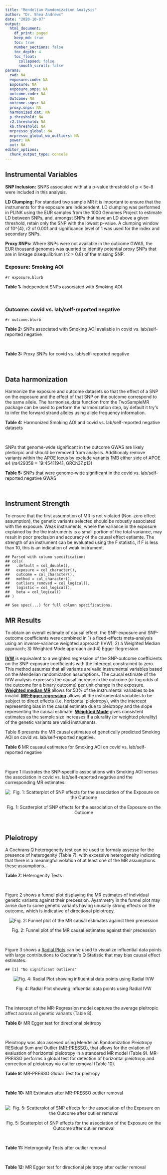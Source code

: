 ```yaml
---
title: "Mendelian Randomization Analysis"
author: "Dr. Shea Andrews"
date: "2020-10-07"
output:
  html_document:
    df_print: paged
    keep_md: true
    toc: true
    number_sections: false
    toc_depth: 4
    toc_float:
      collapsed: false
      smooth_scroll: false
params:
  rwd: NA
  exposure.code: NA
  Exposure: NA
  exposure.snps: NA
  outcome.code: NA
  Outcome: NA
  outcome.snps: NA
  proxy.snps: NA
  harmonized.dat: NA
  p.threshold: NA
  r2.threshold: NA
  kb.threshold: NA
  mrpresso_global: NA
  mrpresso_global_wo_outliers: NA
  power: NA
  out: NA
editor_options:
  chunk_output_type: console
---
```







## Instrumental Variables
**SNP Inclusion:** SNPS associated with at a p-value threshold of p < 5e-8 were included in this analysis.
<br>

**LD Clumping:** For standard two sample MR it is important to ensure that the instruments for the exposure are independent. LD clumping was performed in PLINK using the EUR samples from the 1000 Genomes Project to estimate LD between SNPs, and, amongst SNPs that have an LD above a given threshold, retain only the SNP with the lowest p-value. A clumping window of 10^{4}, r2 of 0.001 and significance level of 1 was used for the index and secondary SNPs.
<br>

**Proxy SNPs:** Where SNPs were not available in the outcome GWAS, the EUR thousand genomes was queried to identify potential proxy SNPs that are in linkage disequilibrium (r2 > 0.8) of the missing SNP.
<br>

### Exposure: Smoking AOI
`#r exposure.blurb`
<br>

**Table 1:** Independent SNPs associated with Smoking AOI
<div data-pagedtable="false">
  <script data-pagedtable-source type="application/json">
{"columns":[{"label":["SNP"],"name":[1],"type":["chr"],"align":["left"]},{"label":["CHROM"],"name":[2],"type":["dbl"],"align":["right"]},{"label":["POS"],"name":[3],"type":["dbl"],"align":["right"]},{"label":["REF"],"name":[4],"type":["chr"],"align":["left"]},{"label":["ALT"],"name":[5],"type":["chr"],"align":["left"]},{"label":["AF"],"name":[6],"type":["dbl"],"align":["right"]},{"label":["BETA"],"name":[7],"type":["dbl"],"align":["right"]},{"label":["SE"],"name":[8],"type":["dbl"],"align":["right"]},{"label":["Z"],"name":[9],"type":["dbl"],"align":["right"]},{"label":["P"],"name":[10],"type":["dbl"],"align":["right"]},{"label":["N"],"name":[11],"type":["dbl"],"align":["right"]},{"label":["TRAIT"],"name":[12],"type":["chr"],"align":["left"]}],"data":[{"1":"rs7599208","2":"2","3":"63622470","4":"C","5":"T","6":"0.5580","7":"-0.0208","8":"0.00305","9":"-6.819672","10":"1.71e-12","11":"262990","12":"smkaoi"},{"1":"rs3768886","2":"2","3":"225450161","4":"G","5":"C","6":"0.3280","7":"0.0178","8":"0.00320","9":"5.562500","10":"7.37e-09","11":"262990","12":"smkaoi"},{"1":"rs11915747","2":"3","3":"85699040","4":"C","5":"G","6":"0.3540","7":"0.0227","8":"0.00314","9":"7.229299","10":"3.83e-13","11":"262990","12":"smkaoi"},{"1":"rs624833","2":"4","3":"2881256","4":"T","5":"G","6":"0.3090","7":"0.0187","8":"0.00325","9":"5.753846","10":"8.61e-09","11":"262990","12":"smkaoi"},{"1":"rs11780471","2":"8","3":"27344719","4":"G","5":"A","6":"0.0644","7":"0.0415","8":"0.00642","9":"6.464174","10":"7.00e-11","11":"262990","12":"smkaoi"},{"1":"rs140485736","2":"15","3":"75360268","4":"G","5":"A","6":"0.0131","7":"0.0816","8":"0.01460","9":"5.589041","10":"1.41e-08","11":"262990","12":"smkaoi"},{"1":"rs319748","2":"17","3":"31554533","4":"G","5":"A","6":"0.7110","7":"-0.0190","8":"0.00337","9":"-5.637982","10":"3.08e-08","11":"262990","12":"smkaoi"}],"options":{"columns":{"min":{},"max":[10]},"rows":{"min":[10],"max":[10]},"pages":{}}}
  </script>
</div>
<br>

### Outcome: covid vs. lab/self-reported negative
`#r outcome.blurb`
<br>

**Table 2:** SNPs associated with Smoking AOI avaliable in covid vs. lab/self-reported negative
<div data-pagedtable="false">
  <script data-pagedtable-source type="application/json">
{"columns":[{"label":["SNP"],"name":[1],"type":["chr"],"align":["left"]},{"label":["CHROM"],"name":[2],"type":["dbl"],"align":["right"]},{"label":["POS"],"name":[3],"type":["dbl"],"align":["right"]},{"label":["REF"],"name":[4],"type":["chr"],"align":["left"]},{"label":["ALT"],"name":[5],"type":["chr"],"align":["left"]},{"label":["AF"],"name":[6],"type":["dbl"],"align":["right"]},{"label":["BETA"],"name":[7],"type":["dbl"],"align":["right"]},{"label":["SE"],"name":[8],"type":["dbl"],"align":["right"]},{"label":["Z"],"name":[9],"type":["dbl"],"align":["right"]},{"label":["P"],"name":[10],"type":["dbl"],"align":["right"]},{"label":["N"],"name":[11],"type":["dbl"],"align":["right"]},{"label":["TRAIT"],"name":[12],"type":["chr"],"align":["left"]}],"data":[{"1":"rs7599208","2":"2","3":"63622470","4":"C","5":"T","6":"0.5518","7":"0.0290170","8":"0.015725","9":"1.8452782","10":"0.06499","11":"127637","12":"covid_vs._lab/self-reported_negative"},{"1":"rs3768886","2":"2","3":"225450161","4":"G","5":"C","6":"0.3295","7":"-0.0108370","8":"0.019022","9":"-0.5697088","10":"0.56890","11":"101675","12":"covid_vs._lab/self-reported_negative"},{"1":"rs11915747","2":"3","3":"85699040","4":"C","5":"G","6":"0.3736","7":"0.0108890","8":"0.016294","9":"0.6682828","10":"0.50390","11":"127637","12":"covid_vs._lab/self-reported_negative"},{"1":"rs624833","2":"4","3":"2881256","4":"T","5":"G","6":"0.3334","7":"-0.0083224","8":"0.016893","9":"-0.4926538","10":"0.62220","11":"127275","12":"covid_vs._lab/self-reported_negative"},{"1":"rs11780471","2":"8","3":"27344719","4":"G","5":"A","6":"0.1159","7":"0.0514780","8":"0.034604","9":"1.4876315","10":"0.13680","11":"127267","12":"covid_vs._lab/self-reported_negative"},{"1":"rs140485736","2":"15","3":"75360268","4":"G","5":"A","6":"0.1132","7":"0.0313770","8":"0.084904","9":"0.3695586","10":"0.71170","11":"85894","12":"covid_vs._lab/self-reported_negative"},{"1":"rs319748","2":"17","3":"31554533","4":"G","5":"A","6":"0.6553","7":"-0.0130630","8":"0.020388","9":"-0.6407200","10":"0.52170","11":"90861","12":"covid_vs._lab/self-reported_negative"}],"options":{"columns":{"min":{},"max":[10]},"rows":{"min":[10],"max":[10]},"pages":{}}}
  </script>
</div>
<br>

**Table 3:** Proxy SNPs for covid vs. lab/self-reported negative
<div data-pagedtable="false">
  <script data-pagedtable-source type="application/json">
{"columns":[{"label":["proxy.outcome"],"name":[1],"type":["lgl"],"align":["right"]},{"label":["target_snp"],"name":[2],"type":["lgl"],"align":["right"]},{"label":["proxy_snp"],"name":[3],"type":["lgl"],"align":["right"]},{"label":["ld.r2"],"name":[4],"type":["lgl"],"align":["right"]},{"label":["Dprime"],"name":[5],"type":["lgl"],"align":["right"]},{"label":["ref.proxy"],"name":[6],"type":["lgl"],"align":["right"]},{"label":["alt.proxy"],"name":[7],"type":["lgl"],"align":["right"]},{"label":["CHROM"],"name":[8],"type":["lgl"],"align":["right"]},{"label":["POS"],"name":[9],"type":["lgl"],"align":["right"]},{"label":["ALT.proxy"],"name":[10],"type":["lgl"],"align":["right"]},{"label":["REF.proxy"],"name":[11],"type":["lgl"],"align":["right"]},{"label":["AF"],"name":[12],"type":["lgl"],"align":["right"]},{"label":["BETA"],"name":[13],"type":["lgl"],"align":["right"]},{"label":["SE"],"name":[14],"type":["lgl"],"align":["right"]},{"label":["P"],"name":[15],"type":["lgl"],"align":["right"]},{"label":["N"],"name":[16],"type":["lgl"],"align":["right"]},{"label":["ref"],"name":[17],"type":["lgl"],"align":["right"]},{"label":["alt"],"name":[18],"type":["lgl"],"align":["right"]},{"label":["ALT"],"name":[19],"type":["lgl"],"align":["right"]},{"label":["REF"],"name":[20],"type":["lgl"],"align":["right"]},{"label":["PHASE"],"name":[21],"type":["lgl"],"align":["right"]}],"data":[{"1":"NA","2":"NA","3":"NA","4":"NA","5":"NA","6":"NA","7":"NA","8":"NA","9":"NA","10":"NA","11":"NA","12":"NA","13":"NA","14":"NA","15":"NA","16":"NA","17":"NA","18":"NA","19":"NA","20":"NA","21":"NA"}],"options":{"columns":{"min":{},"max":[10]},"rows":{"min":[10],"max":[10]},"pages":{}}}
  </script>
</div>
<br>

## Data harmonization
Harmonize the exposure and outcome datasets so that the effect of a SNP on the exposure and the effect of that SNP on the outcome correspond to the same allele. The harmonise_data function from the TwoSampleMR package can be used to perform the harmonization step, by default it try's to infer the forward strand alleles using allele frequency information.
<br>

**Table 4:** Harmonized Smoking AOI and covid vs. lab/self-reported negative datasets
<div data-pagedtable="false">
  <script data-pagedtable-source type="application/json">
{"columns":[{"label":["SNP"],"name":[1],"type":["chr"],"align":["left"]},{"label":["effect_allele.exposure"],"name":[2],"type":["chr"],"align":["left"]},{"label":["other_allele.exposure"],"name":[3],"type":["chr"],"align":["left"]},{"label":["effect_allele.outcome"],"name":[4],"type":["chr"],"align":["left"]},{"label":["other_allele.outcome"],"name":[5],"type":["chr"],"align":["left"]},{"label":["beta.exposure"],"name":[6],"type":["dbl"],"align":["right"]},{"label":["beta.outcome"],"name":[7],"type":["dbl"],"align":["right"]},{"label":["eaf.exposure"],"name":[8],"type":["dbl"],"align":["right"]},{"label":["eaf.outcome"],"name":[9],"type":["dbl"],"align":["right"]},{"label":["remove"],"name":[10],"type":["lgl"],"align":["right"]},{"label":["palindromic"],"name":[11],"type":["lgl"],"align":["right"]},{"label":["ambiguous"],"name":[12],"type":["lgl"],"align":["right"]},{"label":["id.outcome"],"name":[13],"type":["chr"],"align":["left"]},{"label":["chr.outcome"],"name":[14],"type":["dbl"],"align":["right"]},{"label":["pos.outcome"],"name":[15],"type":["dbl"],"align":["right"]},{"label":["se.outcome"],"name":[16],"type":["dbl"],"align":["right"]},{"label":["z.outcome"],"name":[17],"type":["dbl"],"align":["right"]},{"label":["pval.outcome"],"name":[18],"type":["dbl"],"align":["right"]},{"label":["samplesize.outcome"],"name":[19],"type":["dbl"],"align":["right"]},{"label":["outcome"],"name":[20],"type":["chr"],"align":["left"]},{"label":["mr_keep.outcome"],"name":[21],"type":["lgl"],"align":["right"]},{"label":["pval_origin.outcome"],"name":[22],"type":["chr"],"align":["left"]},{"label":["chr.exposure"],"name":[23],"type":["dbl"],"align":["right"]},{"label":["pos.exposure"],"name":[24],"type":["dbl"],"align":["right"]},{"label":["se.exposure"],"name":[25],"type":["dbl"],"align":["right"]},{"label":["z.exposure"],"name":[26],"type":["dbl"],"align":["right"]},{"label":["pval.exposure"],"name":[27],"type":["dbl"],"align":["right"]},{"label":["samplesize.exposure"],"name":[28],"type":["dbl"],"align":["right"]},{"label":["exposure"],"name":[29],"type":["chr"],"align":["left"]},{"label":["mr_keep.exposure"],"name":[30],"type":["lgl"],"align":["right"]},{"label":["pval_origin.exposure"],"name":[31],"type":["chr"],"align":["left"]},{"label":["id.exposure"],"name":[32],"type":["chr"],"align":["left"]},{"label":["action"],"name":[33],"type":["dbl"],"align":["right"]},{"label":["mr_keep"],"name":[34],"type":["lgl"],"align":["right"]},{"label":["pt"],"name":[35],"type":["dbl"],"align":["right"]},{"label":["pleitropy_keep"],"name":[36],"type":["lgl"],"align":["right"]},{"label":["mrpresso_RSSobs"],"name":[37],"type":["lgl"],"align":["right"]},{"label":["mrpresso_pval"],"name":[38],"type":["lgl"],"align":["right"]},{"label":["mrpresso_keep"],"name":[39],"type":["lgl"],"align":["right"]}],"data":[{"1":"rs11780471","2":"A","3":"G","4":"A","5":"G","6":"0.0415","7":"0.0514780","8":"0.0644","9":"0.1159","10":"FALSE","11":"FALSE","12":"FALSE","13":"OvPpv4","14":"8","15":"27344719","16":"0.034604","17":"1.4876315","18":"0.13680","19":"127267","20":"covidhgi2020anaC1v3","21":"TRUE","22":"reported","23":"8","24":"27344719","25":"0.00642","26":"6.464174","27":"7.00e-11","28":"262990","29":"Liu2019smkaoi","30":"TRUE","31":"reported","32":"rTKKds","33":"2","34":"TRUE","35":"5e-08","36":"TRUE","37":"NA","38":"NA","39":"TRUE"},{"1":"rs11915747","2":"G","3":"C","4":"G","5":"C","6":"0.0227","7":"0.0108890","8":"0.3540","9":"0.3736","10":"FALSE","11":"TRUE","12":"FALSE","13":"OvPpv4","14":"3","15":"85699040","16":"0.016294","17":"0.6682828","18":"0.50390","19":"127637","20":"covidhgi2020anaC1v3","21":"TRUE","22":"reported","23":"3","24":"85699040","25":"0.00314","26":"7.229299","27":"3.83e-13","28":"262990","29":"Liu2019smkaoi","30":"TRUE","31":"reported","32":"rTKKds","33":"2","34":"TRUE","35":"5e-08","36":"TRUE","37":"NA","38":"NA","39":"TRUE"},{"1":"rs140485736","2":"A","3":"G","4":"A","5":"G","6":"0.0816","7":"0.0313770","8":"0.0131","9":"0.1132","10":"FALSE","11":"FALSE","12":"FALSE","13":"OvPpv4","14":"15","15":"75360268","16":"0.084904","17":"0.3695586","18":"0.71170","19":"85894","20":"covidhgi2020anaC1v3","21":"TRUE","22":"reported","23":"15","24":"75360268","25":"0.01460","26":"5.589041","27":"1.41e-08","28":"262990","29":"Liu2019smkaoi","30":"TRUE","31":"reported","32":"rTKKds","33":"2","34":"TRUE","35":"5e-08","36":"TRUE","37":"NA","38":"NA","39":"TRUE"},{"1":"rs319748","2":"A","3":"G","4":"A","5":"G","6":"-0.0190","7":"-0.0130630","8":"0.7110","9":"0.6553","10":"FALSE","11":"FALSE","12":"FALSE","13":"OvPpv4","14":"17","15":"31554533","16":"0.020388","17":"-0.6407200","18":"0.52170","19":"90861","20":"covidhgi2020anaC1v3","21":"TRUE","22":"reported","23":"17","24":"31554533","25":"0.00337","26":"-5.637982","27":"3.08e-08","28":"262990","29":"Liu2019smkaoi","30":"TRUE","31":"reported","32":"rTKKds","33":"2","34":"TRUE","35":"5e-08","36":"TRUE","37":"NA","38":"NA","39":"TRUE"},{"1":"rs3768886","2":"C","3":"G","4":"C","5":"G","6":"0.0178","7":"-0.0108370","8":"0.3280","9":"0.3295","10":"FALSE","11":"TRUE","12":"FALSE","13":"OvPpv4","14":"2","15":"225450161","16":"0.019022","17":"-0.5697088","18":"0.56890","19":"101675","20":"covidhgi2020anaC1v3","21":"TRUE","22":"reported","23":"2","24":"225450161","25":"0.00320","26":"5.562500","27":"7.37e-09","28":"262990","29":"Liu2019smkaoi","30":"TRUE","31":"reported","32":"rTKKds","33":"2","34":"TRUE","35":"5e-08","36":"TRUE","37":"NA","38":"NA","39":"TRUE"},{"1":"rs624833","2":"G","3":"T","4":"G","5":"T","6":"0.0187","7":"-0.0083224","8":"0.3090","9":"0.3334","10":"FALSE","11":"FALSE","12":"FALSE","13":"OvPpv4","14":"4","15":"2881256","16":"0.016893","17":"-0.4926538","18":"0.62220","19":"127275","20":"covidhgi2020anaC1v3","21":"TRUE","22":"reported","23":"4","24":"2881256","25":"0.00325","26":"5.753846","27":"8.61e-09","28":"262990","29":"Liu2019smkaoi","30":"TRUE","31":"reported","32":"rTKKds","33":"2","34":"TRUE","35":"5e-08","36":"TRUE","37":"NA","38":"NA","39":"TRUE"},{"1":"rs7599208","2":"T","3":"C","4":"T","5":"C","6":"-0.0208","7":"0.0290170","8":"0.5580","9":"0.5518","10":"FALSE","11":"FALSE","12":"FALSE","13":"OvPpv4","14":"2","15":"63622470","16":"0.015725","17":"1.8452782","18":"0.06499","19":"127637","20":"covidhgi2020anaC1v3","21":"TRUE","22":"reported","23":"2","24":"63622470","25":"0.00305","26":"-6.819672","27":"1.71e-12","28":"262990","29":"Liu2019smkaoi","30":"TRUE","31":"reported","32":"rTKKds","33":"2","34":"TRUE","35":"5e-08","36":"TRUE","37":"NA","38":"NA","39":"TRUE"}],"options":{"columns":{"min":{},"max":[10]},"rows":{"min":[10],"max":[10]},"pages":{}}}
  </script>
</div>
<br>

SNPs that genome-wide significant in the outcome GWAS are likely pleitorpic and should be removed from analysis. Additionaly remove variants within the APOE locus by exclude variants 1MB either side of APOE e4 (rs429358 = 19:45411941, GRCh37.p13)
<br>


**Table 5:** SNPs that were genome-wide significant in the covid vs. lab/self-reported negative GWAS
<div data-pagedtable="false">
  <script data-pagedtable-source type="application/json">
{"columns":[{"label":["SNP"],"name":[1],"type":["chr"],"align":["left"]},{"label":["chr.outcome"],"name":[2],"type":["dbl"],"align":["right"]},{"label":["pos.outcome"],"name":[3],"type":["dbl"],"align":["right"]},{"label":["pval.exposure"],"name":[4],"type":["dbl"],"align":["right"]},{"label":["pval.outcome"],"name":[5],"type":["dbl"],"align":["right"]}],"data":[],"options":{"columns":{"min":{},"max":[10]},"rows":{"min":[10],"max":[10]},"pages":{}}}
  </script>
</div>
<br>


## Instrument Strength
To ensure that the first assumption of MR is not violated (Non-zero effect assumption), the genetic variants selected should be robustly associated with the exposure. Weak instruments, where the variance in the exposure explained by the the instruments is a small portion of the total variance, may result in poor precission and accuracy of the causal effect estiamte. The strength of an instrument can be evaluated using the F statistic, if F is less than 10, this is an indication of weak instrument.


```
## Parsed with column specification:
## cols(
##   .default = col_double(),
##   exposure = col_character(),
##   outcome = col_character(),
##   method = col_character(),
##   outliers_removed = col_logical(),
##   logistic = col_logical(),
##   beta = col_logical()
## )
```

```
## See spec(...) for full column specifications.
```

<div data-pagedtable="false">
  <script data-pagedtable-source type="application/json">
{"columns":[{"label":["outliers_removed"],"name":[1],"type":["lgl"],"align":["right"]},{"label":["pve.exposure"],"name":[2],"type":["dbl"],"align":["right"]},{"label":["F"],"name":[3],"type":["dbl"],"align":["right"]},{"label":["Alpha"],"name":[4],"type":["dbl"],"align":["right"]},{"label":["NCP"],"name":[5],"type":["dbl"],"align":["right"]},{"label":["Power"],"name":[6],"type":["dbl"],"align":["right"]}],"data":[{"1":"FALSE","2":"0.001015629","3":"38.19481","4":"0.05","5":"0.000282095","6":"0.05003231"}],"options":{"columns":{"min":{},"max":[10]},"rows":{"min":[10],"max":[10]},"pages":{}}}
  </script>
</div>

##  MR Results
To obtain an overall estimate of causal effect, the SNP-exposure and SNP-outcome coefficients were combined in 1) a fixed-effects meta-analysis using an inverse-variance weighted approach (IVW); 2) a Weighted Median approach; 3) Weighted Mode approach and 4) Egger Regression.


[**IVW**](https://doi.org/10.1002/gepi.21758) is equivalent to a weighted regression of the SNP-outcome coefficients on the SNP-exposure coefficients with the intercept constrained to zero. This method assumes that all variants are valid instrumental variables based on the Mendelian randomization assumptions. The causal estimate of the IVW analysis expresses the causal increase in the outcome (or log odds of the outcome for a binary outcome) per unit change in the exposure. [**Weighted median MR**](https://doi.org/10.1002/gepi.21965) allows for 50% of the instrumental variables to be invalid. [**MR-Egger regression**](https://doi.org/10.1093/ije/dyw220) allows all the instrumental variables to be subject to direct effects (i.e. horizontal pleiotropy), with the intercept representing bias in the causal estimate due to pleiotropy and the slope representing the causal estimate. [**Weighted Mode**](https://doi.org/10.1093/ije/dyx102) gives consistent estimates as the sample size increases if a plurality (or weighted plurality) of the genetic variants are valid instruments.
<br>



Table 6 presents the MR causal estimates of genetically predicted Smoking AOI on covid vs. lab/self-reported negative.
<br>

**Table 6** MR causaul estimates for Smoking AOI on covid vs. lab/self-reported negative
<div data-pagedtable="false">
  <script data-pagedtable-source type="application/json">
{"columns":[{"label":["id.exposure"],"name":[1],"type":["chr"],"align":["left"]},{"label":["id.outcome"],"name":[2],"type":["chr"],"align":["left"]},{"label":["outcome"],"name":[3],"type":["fctr"],"align":["left"]},{"label":["exposure"],"name":[4],"type":["fctr"],"align":["left"]},{"label":["method"],"name":[5],"type":["fctr"],"align":["left"]},{"label":["nsnp"],"name":[6],"type":["int"],"align":["right"]},{"label":["b"],"name":[7],"type":["dbl"],"align":["right"]},{"label":["se"],"name":[8],"type":["dbl"],"align":["right"]},{"label":["pval"],"name":[9],"type":["dbl"],"align":["right"]}],"data":[{"1":"rTKKds","2":"OvPpv4","3":"covidhgi2020anaC1v3","4":"Liu2019smkaoi","5":"Inverse variance weighted (fixed effects)","6":"7","7":"0.01641698","8":"0.3329274","9":"0.9606715"},{"1":"rTKKds","2":"OvPpv4","3":"covidhgi2020anaC1v3","4":"Liu2019smkaoi","5":"Weighted median","6":"7","7":"0.39906089","8":"0.4616960","9":"0.3874029"},{"1":"rTKKds","2":"OvPpv4","3":"covidhgi2020anaC1v3","4":"Liu2019smkaoi","5":"Weighted mode","6":"7","7":"0.50951434","8":"0.7238589","9":"0.5078866"},{"1":"rTKKds","2":"OvPpv4","3":"covidhgi2020anaC1v3","4":"Liu2019smkaoi","5":"MR Egger","6":"7","7":"1.48332515","8":"1.0409706","9":"0.2134875"}],"options":{"columns":{"min":{},"max":[10]},"rows":{"min":[10],"max":[10]},"pages":{}}}
  </script>
</div>
<br>

Figure 1 illustrates the SNP-specific associations with Smoking AOI versus the association in covid vs. lab/self-reported negative and the corresponding MR estimates.
<br>

<div class="figure" style="text-align: center">
<img src="/sc/arion/projects/LOAD/shea/Projects/MRcovid/results/MRcovid/Liu2019smkaoi/covidhgi2020anaC1v3/Liu2019smkaoi_5e-8_covidhgi2020anaC1v3_MR_Analaysis_files/figure-html/scatter_plot-1.png" alt="Fig. 1: Scatterplot of SNP effects for the association of the Exposure on the Outcome"  />
<p class="caption">Fig. 1: Scatterplot of SNP effects for the association of the Exposure on the Outcome</p>
</div>
<br>


## Pleiotropy
A Cochrans Q heterogeneity test can be used to formaly assesse for the presence of heterogenity (Table 7), with excessive heterogeneity indicating that there is a meaningful violation of at least one of the MR assumptions.
these assumptions..
<br>

**Table 7:** Heterogenity Tests
<div data-pagedtable="false">
  <script data-pagedtable-source type="application/json">
{"columns":[{"label":["id.exposure"],"name":[1],"type":["chr"],"align":["left"]},{"label":["id.outcome"],"name":[2],"type":["chr"],"align":["left"]},{"label":["outcome"],"name":[3],"type":["fctr"],"align":["left"]},{"label":["exposure"],"name":[4],"type":["fctr"],"align":["left"]},{"label":["method"],"name":[5],"type":["fctr"],"align":["left"]},{"label":["Q"],"name":[6],"type":["dbl"],"align":["right"]},{"label":["Q_df"],"name":[7],"type":["dbl"],"align":["right"]},{"label":["Q_pval"],"name":[8],"type":["dbl"],"align":["right"]}],"data":[{"1":"rTKKds","2":"OvPpv4","3":"covidhgi2020anaC1v3","4":"Liu2019smkaoi","5":"MR Egger","6":"4.964608","7":"5","8":"0.4202148"},{"1":"rTKKds","2":"OvPpv4","3":"covidhgi2020anaC1v3","4":"Liu2019smkaoi","5":"Inverse variance weighted","6":"7.176641","7":"6","8":"0.3048202"}],"options":{"columns":{"min":{},"max":[10]},"rows":{"min":[10],"max":[10]},"pages":{}}}
  </script>
</div>
<br>

Figure 2 shows a funnel plot displaying the MR estimates of individual genetic variants against their precession. Aysmmetry in the funnel plot may arrise due to some genetic variants having unusally strong effects on the outcome, which is indicative of directional pleiotropy.
<br>

<div class="figure" style="text-align: center">
<img src="/sc/arion/projects/LOAD/shea/Projects/MRcovid/results/MRcovid/Liu2019smkaoi/covidhgi2020anaC1v3/Liu2019smkaoi_5e-8_covidhgi2020anaC1v3_MR_Analaysis_files/figure-html/funnel_plot-1.png" alt="Fig. 2: Funnel plot of the MR causal estimates against their precession"  />
<p class="caption">Fig. 2: Funnel plot of the MR causal estimates against their precession</p>
</div>
<br>

Figure 3 shows a [Radial Plots](https://github.com/WSpiller/RadialMR) can be used to visualize influential data points with large contributions to Cochran's Q Statistic that may bias causal effect estimates.




```
## [1] "No significant Outliers"
```

<div class="figure" style="text-align: center">
<img src="/sc/arion/projects/LOAD/shea/Projects/MRcovid/results/MRcovid/Liu2019smkaoi/covidhgi2020anaC1v3/Liu2019smkaoi_5e-8_covidhgi2020anaC1v3_MR_Analaysis_files/figure-html/Radial_Plot-1.png" alt="Fig. 4: Radial Plot showing influential data points using Radial IVW"  />
<p class="caption">Fig. 4: Radial Plot showing influential data points using Radial IVW</p>
</div>
<br>

The intercept of the MR-Regression model captures the average pleitropic affect across all genetic variants (Table 8).
<br>

**Table 8:** MR Egger test for directional pleitropy
<div data-pagedtable="false">
  <script data-pagedtable-source type="application/json">
{"columns":[{"label":["id.exposure"],"name":[1],"type":["chr"],"align":["left"]},{"label":["id.outcome"],"name":[2],"type":["chr"],"align":["left"]},{"label":["outcome"],"name":[3],"type":["fctr"],"align":["left"]},{"label":["exposure"],"name":[4],"type":["fctr"],"align":["left"]},{"label":["egger_intercept"],"name":[5],"type":["dbl"],"align":["right"]},{"label":["se"],"name":[6],"type":["dbl"],"align":["right"]},{"label":["pval"],"name":[7],"type":["dbl"],"align":["right"]}],"data":[{"1":"rTKKds","2":"OvPpv4","3":"covidhgi2020anaC1v3","4":"Liu2019smkaoi","5":"-0.03519545","6":"0.02366414","7":"0.1970939"}],"options":{"columns":{"min":{},"max":[10]},"rows":{"min":[10],"max":[10]},"pages":{}}}
  </script>
</div>
<br>

Pleiotropy was also assesed using Mendelian Randomization Pleiotropy RESidual Sum and Outlier [(MR-PRESSO)](https://doi.org/10.1038/s41588-018-0099-7), that allows for the evlation of evaluation of horizontal pleiotropy in a standared MR model (Table 9). MR-PRESSO performs a global test for detection of horizontal pleiotropy and correction of pleiotropy via outlier removal (Table 10).
<br>

**Table 9:** MR-PRESSO Global Test for pleitropy
<div data-pagedtable="false">
  <script data-pagedtable-source type="application/json">
{"columns":[{"label":["id.exposure"],"name":[1],"type":["chr"],"align":["left"]},{"label":["id.outcome"],"name":[2],"type":["chr"],"align":["left"]},{"label":["outcome"],"name":[3],"type":["chr"],"align":["left"]},{"label":["exposure"],"name":[4],"type":["chr"],"align":["left"]},{"label":["pt"],"name":[5],"type":["dbl"],"align":["right"]},{"label":["outliers_removed"],"name":[6],"type":["lgl"],"align":["right"]},{"label":["n_outliers"],"name":[7],"type":["dbl"],"align":["right"]},{"label":["RSSobs"],"name":[8],"type":["dbl"],"align":["right"]},{"label":["pval"],"name":[9],"type":["dbl"],"align":["right"]}],"data":[{"1":"rTKKds","2":"OvPpv4","3":"covidhgi2020anaC1v3","4":"Liu2019smkaoi","5":"5e-08","6":"FALSE","7":"0","8":"10.49408","9":"0.2566"}],"options":{"columns":{"min":{},"max":[10]},"rows":{"min":[10],"max":[10]},"pages":{}}}
  </script>
</div>
<br>


**Table 10:** MR Estimates after MR-PRESSO outlier removal
<div data-pagedtable="false">
  <script data-pagedtable-source type="application/json">
{"columns":[{"label":["id.exposure"],"name":[1],"type":["fctr"],"align":["left"]},{"label":["id.outcome"],"name":[2],"type":["fctr"],"align":["left"]},{"label":["outcome"],"name":[3],"type":["fctr"],"align":["left"]},{"label":["exposure"],"name":[4],"type":["fctr"],"align":["left"]},{"label":["method"],"name":[5],"type":["fctr"],"align":["left"]},{"label":["nsnp"],"name":[6],"type":["lgl"],"align":["right"]},{"label":["b"],"name":[7],"type":["lgl"],"align":["right"]},{"label":["se"],"name":[8],"type":["lgl"],"align":["right"]},{"label":["pval"],"name":[9],"type":["lgl"],"align":["right"]}],"data":[{"1":"rTKKds","2":"OvPpv4","3":"covidhgi2020anaC1v3","4":"Liu2019smkaoi","5":"mrpresso","6":"NA","7":"NA","8":"NA","9":"NA"}],"options":{"columns":{"min":{},"max":[10]},"rows":{"min":[10],"max":[10]},"pages":{}}}
  </script>
</div>
<br>

<div class="figure" style="text-align: center">
<img src="/sc/arion/projects/LOAD/shea/Projects/MRcovid/results/MRcovid/Liu2019smkaoi/covidhgi2020anaC1v3/Liu2019smkaoi_5e-8_covidhgi2020anaC1v3_MR_Analaysis_files/figure-html/scatter_plot_outlier-1.png" alt="Fig. 5: Scatterplot of SNP effects for the association of the Exposure on the Outcome after outlier removal"  />
<p class="caption">Fig. 5: Scatterplot of SNP effects for the association of the Exposure on the Outcome after outlier removal</p>
</div>
<br>

**Table 11:** Heterogenity Tests after outlier removal
<div data-pagedtable="false">
  <script data-pagedtable-source type="application/json">
{"columns":[{"label":["id.exposure"],"name":[1],"type":["fctr"],"align":["left"]},{"label":["id.outcome"],"name":[2],"type":["fctr"],"align":["left"]},{"label":["outcome"],"name":[3],"type":["fctr"],"align":["left"]},{"label":["exposure"],"name":[4],"type":["fctr"],"align":["left"]},{"label":["method"],"name":[5],"type":["fctr"],"align":["left"]},{"label":["Q"],"name":[6],"type":["lgl"],"align":["right"]},{"label":["Q_df"],"name":[7],"type":["lgl"],"align":["right"]},{"label":["Q_pval"],"name":[8],"type":["lgl"],"align":["right"]}],"data":[{"1":"rTKKds","2":"OvPpv4","3":"covidhgi2020anaC1v3","4":"Liu2019smkaoi","5":"mrpresso","6":"NA","7":"NA","8":"NA"}],"options":{"columns":{"min":{},"max":[10]},"rows":{"min":[10],"max":[10]},"pages":{}}}
  </script>
</div>
<br>

**Table 12:** MR Egger test for directional pleitropy after outlier removal
<div data-pagedtable="false">
  <script data-pagedtable-source type="application/json">
{"columns":[{"label":["id.exposure"],"name":[1],"type":["fctr"],"align":["left"]},{"label":["id.outcome"],"name":[2],"type":["fctr"],"align":["left"]},{"label":["outcome"],"name":[3],"type":["fctr"],"align":["left"]},{"label":["exposure"],"name":[4],"type":["fctr"],"align":["left"]},{"label":["method"],"name":[5],"type":["fctr"],"align":["left"]},{"label":["egger_intercept"],"name":[6],"type":["lgl"],"align":["right"]},{"label":["se"],"name":[7],"type":["lgl"],"align":["right"]},{"label":["pval"],"name":[8],"type":["lgl"],"align":["right"]}],"data":[{"1":"rTKKds","2":"OvPpv4","3":"covidhgi2020anaC1v3","4":"Liu2019smkaoi","5":"mrpresso","6":"NA","7":"NA","8":"NA"}],"options":{"columns":{"min":{},"max":[10]},"rows":{"min":[10],"max":[10]},"pages":{}}}
  </script>
</div>
<br>
